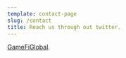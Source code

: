 ```yaml
---
template: contact-page
slug: /contact
title: Reach us through out twitter.
---
```

[GameFiGlobal](https://twitter.com/GamefiGlobal).